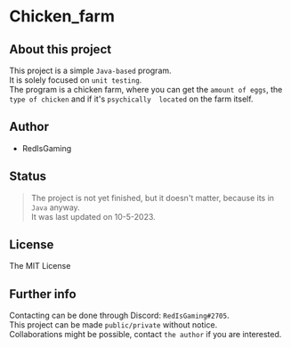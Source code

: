# Chicken_farm
## About this project
This project is a simple `Java-based` program.<br/>
It is solely focused on `unit testing`.<br/>
The program is a chicken farm, where you can get the `amount of eggs`, the `type of chicken` and if it's `psychically 
located` on the farm itself.

## Author
- RedIsGaming

## Status
> The project is not yet finished, but it doesn't matter, because its in `Java` anyway.<br/>
> It was last updated on 10-5-2023.

## License
The MIT License

## Further info
Contacting can be done through Discord: `RedIsGaming#2705`.<br/>
This project can be made `public/private` without notice.<br/>
Collaborations might be possible, contact `the author` if you are interested.